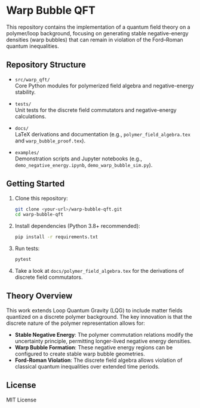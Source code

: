 # Warp Bubble QFT

This repository contains the implementation of a quantum field theory on a polymer/loop background, focusing on generating stable negative-energy densities (warp bubbles) that can remain in violation of the Ford–Roman quantum inequalities.

## Repository Structure

- `src/warp_qft/`  
  Core Python modules for polymerized field algebra and negative-energy stability.

- `tests/`  
  Unit tests for the discrete field commutators and negative-energy calculations.

- `docs/`  
  LaTeX derivations and documentation (e.g., `polymer_field_algebra.tex` and `warp_bubble_proof.tex`).

- `examples/`  
  Demonstration scripts and Jupyter notebooks (e.g., `demo_negative_energy.ipynb`, `demo_warp_bubble_sim.py`).

## Getting Started

1. Clone this repository:
   ```bash
   git clone <your-url>/warp-bubble-qft.git
   cd warp-bubble-qft
   ```

2. Install dependencies (Python 3.8+ recommended):
   ```bash
   pip install -r requirements.txt
   ```

3. Run tests:
   ```bash
   pytest
   ```

4. Take a look at `docs/polymer_field_algebra.tex` for the derivations of discrete field commutators.

## Theory Overview

This work extends Loop Quantum Gravity (LQG) to include matter fields quantized on a discrete polymer background. The key innovation is that the discrete nature of the polymer representation allows for:

- **Stable Negative Energy**: The polymer commutation relations modify the uncertainty principle, permitting longer-lived negative energy densities.
- **Warp Bubble Formation**: These negative energy regions can be configured to create stable warp bubble geometries.
- **Ford-Roman Violation**: The discrete field algebra allows violation of classical quantum inequalities over extended time periods.

## License

MIT License
